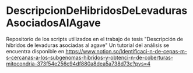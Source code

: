 # DescripcionDeHibridosDeLevadurasAsociadosAlAgave
Repositorio de los scripts utilizados en el trabajo de tesis "Descripción de híbridos de levaduras asociadas al agave"
Un tutorial del análisis se encuentra disponible en https://www.notion.so/Identificaci-n-de-cepas-m-s-cercanas-a-los-subgenomas-hibridos-y-obtenci-n-de-coberturas-mitocondria-373f54e256c94df880a8dea5a738d73c?pvs=4
